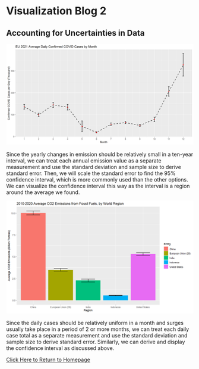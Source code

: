 # Visualization Blog 2

## Accounting for Uncertainties in Data

<p align="center">
<img src="Figures/VisBlog2/avg_daily_cases_with_confid.png" width="800" />
</p>

Since the yearly changes in emission should be relatively small in a ten-year interval, we can treat each annual emission value as a separate measurement and use the standard deviation and sample size to derive standard error. Then, we will scale the standard error to find the 95% confidence interval, which is more commonly used than the other options. We can visualize the confidence interval this way as the interval is a region around the average we found.

<p align="center">
<img src="Figures/VisBlog2/avg_emission_with_confid.png" width="800" />
</p>

Since the daily cases should be relatively uniform in a month and surges usually take place in a period of 2 or more months, we can treat each daily case total as a separate measurement and use the standard deviation and sample size to derive standard error. Similarly, we can derive and display the confidence interval as discussed above.

[Click Here to Return to Homepage](README.md)
